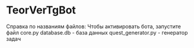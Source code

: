# TeorVerTgBot
Справка по названиям файлов:
Чтобы активировать бота, запустите файл core.py
database.db - база данных
quest_generator.py - генератор задач

